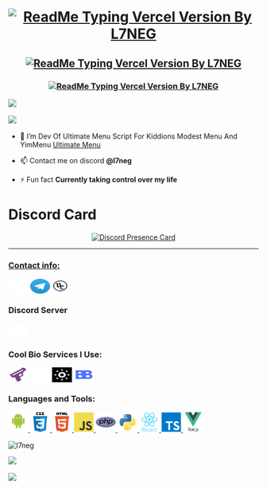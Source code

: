 <h1  align="center"> <a href="https://ghrmt.vercel.app"><img src="https://ghrmt.vercel.app?font=Fira%20Code&size=30&pause=1000&center=true&random=false&width=435&lines=L7NEG" alt="ReadMe Typing Vercel Version By L7NEG" /></a></h1>
<h2  align="center"> <a href="https://ghrmt.vercel.app"><img src="https://ghrmt.vercel.app?font=Fira%20Code&size=30&pause=1000&center=true&random=false&width=435&lines=Free+Palestine+🇵🇸" alt="ReadMe Typing Vercel Version By L7NEG" /></a></h2>
<h3  align="center"> <a href="https://ghrmt.vercel.app"><img src="https://ghrmt.vercel.app?font=Fira%20Code&size=28&pause=1000&center=true&random=false&width=435&lines=Self+Taught+Dev+From+Egypt" alt="ReadMe Typing Vercel Version By L7NEG" /></a></h3>

[![](https://img.shields.io/discord/1025804814183047218?color=5865F2&label=L7NEG%20Community%20Discord&logo=discord&logoColor=fff&style=flat-square)](https://dsc.gg/l7neg-)

![](https://komarev.com/ghpvc/?username=L7NEG&color=blue&style=flat&label=Views)

- 🔭 I’m Dev Of Ultimate Menu Script For Kiddions Modest Menu And YimMenu [Ultimate Menu](https://www.unknowncheats.me/forum/grand-theft-auto-v/565688-1-64-ultimate-unlocker.html)

- 📫 Contact me on discord **@l7neg**

- ⚡ Fun fact **Currently taking control over my life**

# Discord Card

<div align="center">
 <a href="https://rpcrm.vercel.app" target="_blank" rel="nofollow">
    <img src="https://rpcrm.vercel.app/api/669453086418534400?animated=true&idleMessage=currently%20doing%20nothing" alt="Discord Presence Card" align="center">
 </div>
 
------------------------------------------------------------------------------------------------------------------------------------------

<h3 align="left">Contact info:</h3>
<p align="left">
<a href="https://discord.com/users/669453086418534400" target="_blank"><img align="center" src="https://raw.githubusercontent.com/L7NEG/L7NEG/main/img/discord.png" alt="l7neg" height="30" width="40" /></a>
<a href="https://t.me/L7NEG" target="_blank"><img align="center" src="https://raw.githubusercontent.com/L7NEG/L7NEG/main/img/telegram.png" alt="L7NEG" height="30" width="40
<a href="https://www.unknowncheats.me/forum/members/4824332.html" target="_blank"><img align="center" src="https://raw.githubusercontent.com/L7NEG/L7NEG/main/img/ukc.png" alt="l7neg" height="30" width="40" /></a>
</p>  

<h3 align="left">Discord Server</h3>
<p align="left">
 <a href="https://l7neg.is-a.dev/discord" target="_blank"><img align="center" src="https://raw.githubusercontent.com/L7NEG/L7NEG/main/img/discord.png" alt="l7neg" height="30" width="40" /></a>
</p>

<h3 align="left">Cool Bio Services I Use:</h3>
<p align="left">
 <a href="https://guns.lol/L7NEG" target="_blank"><img align="center" src="https://raw.githubusercontent.com/L7NEG/L7NEG/main/img/guns.lol.png" alt="l7neg" height="30" width="40" /></a>
 <a href="https://ammo.lol/L7NEG" target="_blank"><img align="center" src="https://raw.githubusercontent.com/L7NEG/L7NEG/main/img/ammo.lol.png" alt="l7neg" height="30" width="40" /></a>
 <a href="https://signed.bio/L7NEG" target="_blank"><img align="center" src="https://raw.githubusercontent.com/L7NEG/L7NEG/main/img/signed.bio.png" alt="l7neg" height="30" width="40" /></a>
 <a href="https://bbio.lol/l7neg" target="_blank"><img align="center" src="https://raw.githubusercontent.com/L7NEG/L7NEG/main/img/bbio.lol.png" alt="l7neg" height="30" width="40" /></a>
</p>

<h3 align="left">Languages and Tools:</h3>
<p align="left"> <a href="https://developer.android.com" target="_blank" rel="noreferrer"> <img src="https://raw.githubusercontent.com/devicons/devicon/master/icons/android/android-original-wordmark.svg" alt="android" width="40" height="40"/> </a> <a href="https://www.w3schools.com/css/" target="_blank" rel="noreferrer"> <img src="https://raw.githubusercontent.com/devicons/devicon/master/icons/css3/css3-original-wordmark.svg" alt="css3" width="40" height="40"/> </a> <a href="https://www.w3.org/html/" target="_blank" rel="noreferrer"> <img src="https://raw.githubusercontent.com/devicons/devicon/master/icons/html5/html5-original-wordmark.svg" alt="html5" width="40" height="40"/> </a> <a href="https://developer.mozilla.org/en-US/docs/Web/JavaScript" target="_blank" rel="noreferrer"> <img src="https://raw.githubusercontent.com/devicons/devicon/master/icons/javascript/javascript-original.svg" alt="javascript" width="40" height="40"/> </a> <a href="https://www.php.net" target="_blank" rel="noreferrer"> <img src="https://raw.githubusercontent.com/devicons/devicon/master/icons/php/php-original.svg" alt="php" width="40" height="40"/> </a> <a href="https://www.python.org" target="_blank" rel="noreferrer"> <img src="https://raw.githubusercontent.com/devicons/devicon/master/icons/python/python-original.svg" alt="python" width="40" height="40"/> </a> <a href="https://reactjs.org/" target="_blank" rel="noreferrer"> <img src="https://raw.githubusercontent.com/devicons/devicon/master/icons/react/react-original-wordmark.svg" alt="react" width="40" height="40"/> </a> <a href="https://www.typescriptlang.org/" target="_blank" rel="noreferrer"> <img src="https://raw.githubusercontent.com/devicons/devicon/master/icons/typescript/typescript-original.svg" alt="typescript" width="40" height="40"/> </a> <a href="https://vuejs.org/" target="_blank" rel="noreferrer"> <img src="https://raw.githubusercontent.com/devicons/devicon/master/icons/vuejs/vuejs-original-wordmark.svg" alt="vuejs" width="40" height="40"/> </a> </p>
<img align="center" src="https://l7negstats.vercel.app/api/top-langs?username=l7neg&show_icons=true&locale=en&layout=compact&theme=transparent" alt="l7neg" /></p>

![](https://l7negstats.vercel.app/api?username=l7neg&show_icons=true&theme=transparent)

![](https://ghrmss.vercel.app?user=L7NEG&theme=github-dark-blue)
